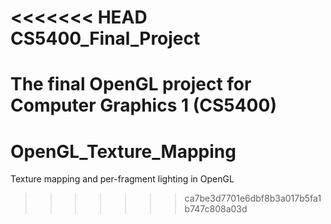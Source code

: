 <<<<<<< HEAD
CS5400_Final_Project
====================

The final OpenGL project for Computer Graphics 1 (CS5400)
=======
OpenGL_Texture_Mapping
======================

Texture mapping and per-fragment lighting in OpenGL
>>>>>>> ca7be3d7701e6dbf8b3a017b5fa1b747c808a03d
